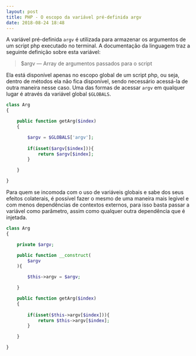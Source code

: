 ```yaml
---
layout: post
title: PHP - O escopo da variável pré-definida argv
date: 2018-08-24 18:48
---
```


A variável pré-definida ```argv``` é utilizada para armazenar os argumentos de um script php executado no terminal. A documentação da linguagem traz a seguinte definição sobre esta variável:

> $argv — Array de argumentos passados para o script

Ela está disponível apenas no escopo global de um script php, ou seja, dentro de métodos ela não fica disponível, sendo necessário acessá-la de outra maneira nesse caso. Uma das formas de acessar ```argv``` em qualquer lugar é através da variável global ```$GLOBALS```.

```php
class Arg
{

    public function getArg($index)
    {

        $argv = $GLOBALS['argv'];
        
        if(isset($argv[$index])){
            return $argv[$index];
        }

    }

}
```
Para quem se incomoda com o uso de variáveis globais e sabe dos seus efeitos colaterais, é possível fazer o mesmo de uma maneira mais legível e com menos dependências de contextos externos, para isso basta passar a variável como parâmetro, assim como qualquer outra dependência que é injetada.

```php
class Arg
{

    private $argv;

    public function __construct(
        $argv
    ){

        $this->argv = $argv;

    }

    public function getArg($index)
    {
        
        if(isset($this->argv[$index])){
            return $this->argv[$index];
        }

    }

}
```
